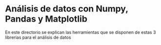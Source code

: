 # Análisis de datos con Numpy, Pandas y Matplotlib
En este directorio se explican las herramientas que se disponen de estas 3 librerias para el análisis de datos 
